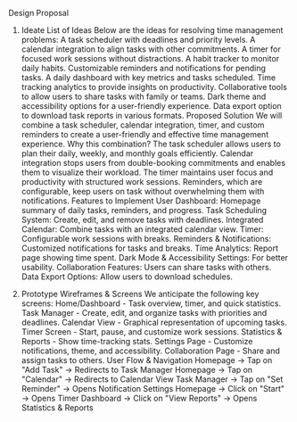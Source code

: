 Design Proposal
1. Ideate
List of Ideas
Below are the ideas for resolving time management problems:
A task scheduler with deadlines and priority levels.
A calendar integration to align tasks with other commitments.
A timer for focused work sessions without distractions.
A habit tracker to monitor daily habits.
Customizable reminders and notifications for pending tasks.
A daily dashboard with key metrics and tasks scheduled.
Time tracking analytics to provide insights on productivity.
Collaborative tools to allow users to share tasks with family or teams.
Dark theme and accessibility options for a user-friendly experience.
Data export option to download task reports in various formats.
Proposed Solution
We will combine a task scheduler, calendar integration, timer, and custom reminders to create a user-friendly and effective time management experience.
Why this combination?
The task scheduler allows users to plan their daily, weekly, and monthly goals efficiently.
Calendar integration stops users from double-booking commitments and enables them to visualize their workload.
The timer maintains user focus and productivity with structured work sessions.
Reminders, which are configurable, keep users on task without overwhelming them with notifications.
Features to Implement
User Dashboard: Homepage summary of daily tasks, reminders, and progress.
Task Scheduling System: Create, edit, and remove tasks with deadlines.
Integrated Calendar: Combine tasks with an integrated calendar view.
Timer: Configurable work sessions with breaks.
Reminders & Notifications: Customized notifications for tasks and breaks.
Time Analytics: Report page showing time spent.
Dark Mode & Accessibility Settings: For better usability.
Collaboration Features: Users can share tasks with others.
Data Export Options: Allow users to download schedules.

2. Prototype
Wireframes & Screens
We anticipate the following key screens:
Home/Dashboard - Task overview, timer, and quick statistics.
Task Manager - Create, edit, and organize tasks with priorities and deadlines.
Calendar View - Graphical representation of upcoming tasks.
Timer Screen - Start, pause, and customize work sessions.
Statistics & Reports - Show time-tracking stats.
Settings Page - Customize notifications, theme, and accessibility.
Collaboration Page - Share and assign tasks to others.
User Flow & Navigation
Homepage → Tap on "Add Task" → Redirects to Task Manager
Homepage → Tap on "Calendar" → Redirects to Calendar View
Task Manager → Tap on "Set Reminder" → Opens Notification Settings
Homepage → Click on "Start" → Opens Timer
Dashboard → Click on "View Reports" → Opens Statistics & Reports

